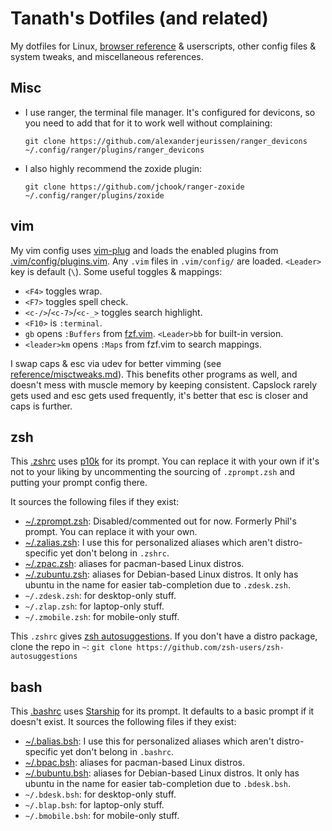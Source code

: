 # Tanath's Dotfiles (and related)

My dotfiles for Linux, [browser reference](https://github.com/Tanath/dotfiles/tree/master/browsers#readme) & userscripts, other config files & system tweaks, and miscellaneous references.

## Misc
* I use ranger, the terminal file manager. It's configured for devicons, so you need to add that for it to work well without complaining:

    ```
    git clone https://github.com/alexanderjeurissen/ranger_devicons ~/.config/ranger/plugins/ranger_devicons
    ```

* I also highly recommend the zoxide plugin:

    ```
    git clone https://github.com/jchook/ranger-zoxide ~/.config/ranger/plugins/zoxide
    ```


## vim
My vim config uses [vim-plug](https://github.com/junegunn/vim-plug/) and loads the enabled plugins from [.vim/config/plugins.vim](.vim/config/plugins.vim). Any `.vim` files in `.vim/config/` are loaded. `<Leader>` key is default (`\`). Some useful toggles & mappings:

* `<F4>` toggles wrap.
* `<F7>` toggles spell check.
* `<c-/>`/`<c-7>`/`<c-_>` toggles search highlight.
* `<F10>` is `:terminal`.
* `gb` opens `:Buffers` from [fzf.vim](https://github.com/junegunn/fzf.vim). `<Leader>bb` for built-in version.
* `<leader>km` opens `:Maps` from fzf.vim to search mappings.

I swap caps & esc via udev for better vimming (see [reference/misctweaks.md](reference/misctweaks.md#swap-caps--esc)). This benefits other programs as well, and doesn't mess with muscle memory by keeping consistent. Capslock rarely gets used and esc gets used frequently, it's better that esc is closer and caps is further.

## zsh
This [.zshrc](.zshrc) uses [p10k](https://github.com/romkatv/powerlevel10k) for its prompt. You can replace it with your own if it's not to your liking by uncommenting the sourcing of `.zprompt.zsh` and putting your prompt config there.

It sources the following files if they exist:
* [~/.zprompt.zsh](.zprompt.zsh): Disabled/commented out for now. Formerly Phil's prompt. You can replace it with your own.
* [~/.zalias.zsh](.zalias.zsh): I use this for personalized aliases which aren't distro-specific yet don't belong in `.zshrc`.
* [~/.zpac.zsh](.zpac.zsh): aliases for pacman-based Linux distros.
* [~/.zubuntu.zsh](.zubuntu.zsh): aliases for Debian-based Linux distros. It only has ubuntu in the name for easier tab-completion due to `.zdesk.zsh`.
* `~/.zdesk.zsh`: for desktop-only stuff.
* `~/.zlap.zsh`: for laptop-only stuff.
* `~/.zmobile.zsh`: for mobile-only stuff.

This `.zshrc` gives [zsh autosuggestions](https://github.com/zsh-users/zsh-autosuggestions). If you don't have a distro package, clone the repo in `~`:
`git clone https://github.com/zsh-users/zsh-autosuggestions`

## bash
This [.bashrc](.bashrc) uses [Starship](https://starship.rs) for its prompt. It defaults to a basic prompt if it doesn't exist.
It sources the following files if they exist:
* [~/.balias.bsh](.balias.bsh): I use this for personalized aliases which aren't distro-specific yet don't belong in `.bashrc`.
* [~/.bpac.bsh](.bpac.bsh): aliases for pacman-based Linux distros.
* [~/.bubuntu.bsh](.bubuntu.bsh): aliases for Debian-based Linux distros. It only has ubuntu in the name for easier tab-completion due to `.bdesk.bsh`.
* `~/.bdesk.bsh`: for desktop-only stuff.
* `~/.blap.bsh`: for laptop-only stuff.
* `~/.bmobile.bsh`: for mobile-only stuff.

